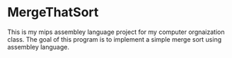# MergeThatSort
This is my mips assembley language project for my computer orgnaization class. The goal of this program is to implement a simple merge sort using assembley language. 
